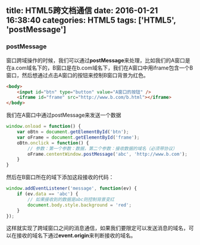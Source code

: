 title: HTML5跨文档通信
date: 2016-01-21 16:38:40
categories: HTML5
tags: ['HTML5', 'postMessage']
---

### postMessage
窗口跨域操作的时候，我们可以通过**postMessage**来处理，比如我们的A窗口是在a.com域名下的，B窗口是在b.com域名下，我们在A窗口中用iframe包含一个B窗口，然后想通过点击A窗口的按钮来控制B窗口背景为红色。

<!-- more -->
```html
<body>
	<input id="btn" type="button" value="A窗口的按钮" />
	<iframe id="frame" src="http://www.b.com/b.html"></iframe>
</body>
```
我们在A窗口中通过postMessage来发送一个数据
```javascript
window.onload = function() {
	var oBtn = document.getElementById('btn');
	var oFrame = document.getElementById('frame');
	oBtn.onclick = function() {
		// 参数：第一个参数：数据，第二个参数：接收数据的域名（必须带协议）
		oFrame.cententWindow.postMessage('abc', 'http://www.b.com');
	}
}
```
然后在B窗口所在的域下添加这段接收的代码：
```javascript
window.addEventListener('message', function(ev) {
	if (ev.data == 'abc') {
		// 如果接收到的数据是abc则控制背景变红
		document.body.style.background = 'red';
	}
});
```
这样就实现了跨域窗口之间的消息通信，如果我们要限定可以发送消息的域名，可以在接收的域名下通过**event.origin**来判断接收的域名。